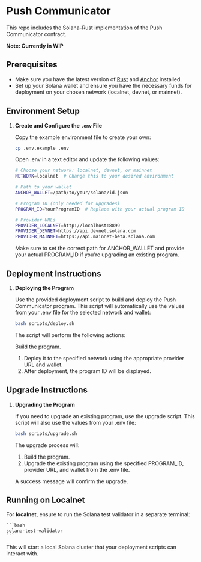 # Push Communicator <Non-EVM>

This repo includes the Solana-Rust implementation of the Push Communicator contract.

**Note: Currently in WIP**

## Prerequisites

- Make sure you have the latest version of [Rust](https://www.rust-lang.org/tools/install) and [Anchor](https://project-serum.github.io/anchor/getting-started/introduction.html) installed.
- Set up your Solana wallet and ensure you have the necessary funds for deployment on your chosen network (localnet, devnet, or mainnet).

## Environment Setup

1. **Create and Configure the `.env` File**

   Copy the example environment file to create your own:

   ```bash
   cp .env.example .env
    ```

    Open .env in a text editor and update the following values:
    ```bash
    # Choose your network: localnet, devnet, or mainnet
    NETWORK=localnet  # Change this to your desired environment

    # Path to your wallet
    ANCHOR_WALLET=/path/to/your/solana/id.json

    # Program ID (only needed for upgrades)
    PROGRAM_ID=YourProgramID  # Replace with your actual program ID

    # Provider URLs
    PROVIDER_LOCALNET=http://localhost:8899
    PROVIDER_DEVNET=https://api.devnet.solana.com
    PROVIDER_MAINNET=https://api.mainnet-beta.solana.com
    ```

    Make sure to set the correct path for ANCHOR_WALLET and provide your actual PROGRAM_ID if you're upgrading an existing program.

## Deployment Instructions

1. **Deploying the Program**

    Use the provided deployment script to build and deploy the Push Communicator program. This script will automatically use the values from your .env file for the selected network and wallet:

    ```bash
    bash scripts/deploy.sh
    ```

    The script will perform the following actions:

    Build the program.
    1. Deploy it to the specified network using the appropriate provider URL and wallet.
    2. After deployment, the program ID will be displayed.

## Upgrade Instructions

1. **Upgrading the Program**

    If you need to upgrade an existing program, use the upgrade script. This script will also use the values from your .env file:

    ```bash
    bash scripts/upgrade.sh
    ```

    The upgrade process will:

    1. Build the program.
    2. Upgrade the existing program using the specified PROGRAM_ID, provider URL, and wallet from the .env file.
    
    A success message will confirm the upgrade.

## Running on Localnet
For **localnet**, ensure to run the Solana test validator in a separate terminal:

    ```bash
    solana-test-validator
    ```

This will start a local Solana cluster that your deployment scripts can interact with.